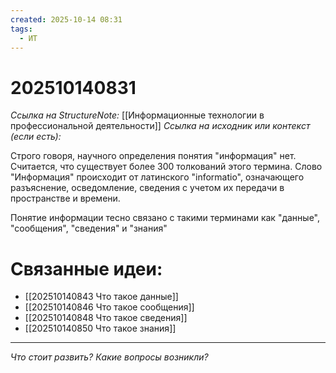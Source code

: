 ```yaml
---
created: 2025-10-14 08:31
tags:
  - ИТ
---
```

# 202510140831
*Ссылка на StructureNote:* [[Информационные технологии в профессиональной деятельности]]
*Ссылка на исходник или контекст (если есть):* 

Строго говоря, научного определения понятия "информация" нет. Считается, что существует более 300 толкований этого термина. Слово "Информация" происходит от латинского "informatio", означающего разъяснение, осведомление, сведения с учетом их передачи в пространстве и времени.

Понятие информации тесно связано с такими терминами как "данные", "сообщения", "сведения" и "знания"

# Связанные идеи:
* [[202510140843 Что такое данные]]
* [[202510140846 Что такое сообщения]]
* [[202510140848 Что такое сведения]]
* [[202510140850 Что такое знания]]
---

*Что стоит развить? Какие вопросы возникли?*